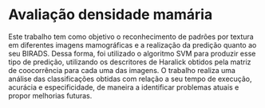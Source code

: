 
# Avaliação densidade mamária

Este trabalho tem como objetivo o reconhecimento de padrões por textura em diferentes imagens mamográficas e a realização da predição quanto ao seu BIRADS. Dessa forma, foi utilizado o algoritmo SVM para produzir esse tipo de predição, utilizando os descritores de Haralick obtidos pela matriz de coocorrência para cada uma das imagens. O trabalho realiza uma análise das classificações obtidas com relação a seu tempo de execução, acurácia e especificidade, de maneira a identificar problemas atuais e propor melhorias futuras.
